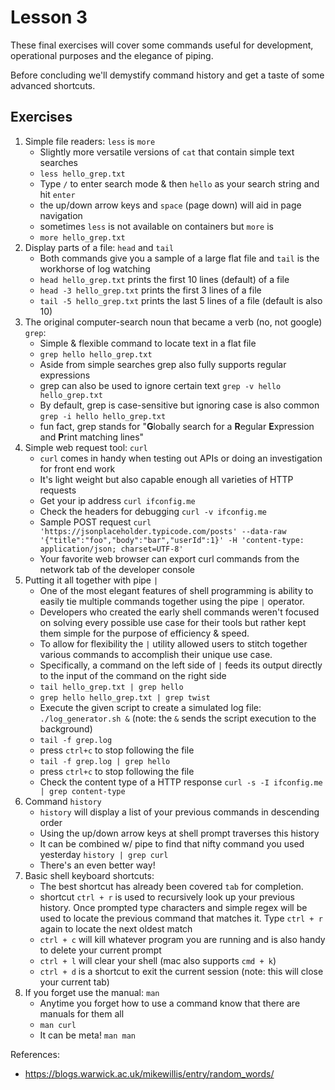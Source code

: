 # Lesson 3
These final exercises will cover some commands useful for development, operational purposes and the elegance of piping.

Before concluding we'll demystify command history and get a taste of some advanced shortcuts.

## Exercises
1. Simple file readers: `less` is `more`
    * Slightly more versatile versions of `cat` that contain simple text searches
    * `less hello_grep.txt`
    * Type `/` to enter search mode & then `hello` as your search string and hit `enter`
    * the up/down arrow keys and `space` (page down) will aid in page navigation   
    * sometimes `less` is not available on containers but `more` is
    * `more hello_grep.txt`
1. Display parts of a file: `head` and `tail`
    * Both commands give you a sample of a large flat file and `tail` is the workhorse of log watching
    * `head hello_grep.txt` prints the first 10 lines (default) of a file
    * `head -3 hello_grep.txt` prints the first 3 lines of a file
    * `tail -5 hello_grep.txt` prints the last 5 lines of a file (default is also 10)
1. The original computer-search noun that became a verb (no, not google) `grep`:
   * Simple & flexible command to locate text in a flat file
   * `grep hello hello_grep.txt`
   * Aside from simple searches grep also fully supports regular expressions
   * grep can also be used to ignore certain text `grep -v hello hello_grep.txt`
   * By default, grep is case-sensitive but ignoring case is also common `grep -i hello hello_grep.txt`
   * fun fact, grep stands for "**G**lobally search for a **R**egular **E**xpression and **P**rint matching lines"   
1. Simple web request tool: `curl`
   * `curl` comes in handy when testing out APIs or doing an investigation for front end work
   * It's light weight but also capable enough all varieties of HTTP requests
   * Get your ip address `curl ifconfig.me`
   * Check the headers for debugging `curl -v ifconfig.me`
   * Sample POST request `curl 'https://jsonplaceholder.typicode.com/posts' --data-raw '{"title":"foo","body":"bar","userId":1}' -H 'content-type: application/json; charset=UTF-8'`
   * Your favorite web browser can export curl commands from the network tab of the developer console
1. Putting it all together with pipe `|`
    * One of the most elegant features of shell programming is ability to easily tie multiple commands together using the pipe `|` operator.
    * Developers who created the early shell commands weren't focused on solving every possible use case for their tools but rather kept them simple for the purpose of efficiency & speed.
    * To allow for flexibility the `|` utility allowed users to stitch together various commands to accomplish their unique use case.
    * Specifically, a command on the left side of `|` feeds its output directly to the input of the command on the right side
    * `tail hello_grep.txt | grep hello`
    * `grep hello hello_grep.txt | grep twist`  
    * Execute the given script to create a simulated log file: `./log_generator.sh &` (note: the `&` sends the script execution to the background)
    * `tail -f grep.log`
    * press `ctrl+c` to stop following the file
    * `tail -f grep.log | grep hello`
    * press `ctrl+c` to stop following the file
    * Check the content type of a HTTP response  `curl -s -I ifconfig.me | grep content-type`
1. Command `history`
   * `history` will display a list of your previous commands in descending order
   * Using the up/down arrow keys at shell prompt traverses this history
   * It can be combined w/ pipe to find that nifty command you used yesterday `history | grep curl`
   * There's an even better way!
1. Basic shell keyboard shortcuts:
   * The best shortcut has already been covered `tab` for completion.
   * shortcut `ctrl + r` is used to recursively look up your previous history. Once prompted type characters and simple regex will be used to locate the previous command that matches it. Type `ctrl + r` again to locate the next oldest match
   * `ctrl + c` will kill whatever program you are running and is also handy to delete your current prompt
   * `ctrl + l` will clear your shell (mac also supports `cmd + k`)
   * `ctrl + d` is a shortcut to exit the current session (note: this will close your current tab)
1. If you forget use the manual: `man`
   * Anytime you forget how to use a command know that there are manuals for them all
   * `man curl`
   * It can be meta! `man man`
   
   
References:
* https://blogs.warwick.ac.uk/mikewillis/entry/random_words/
